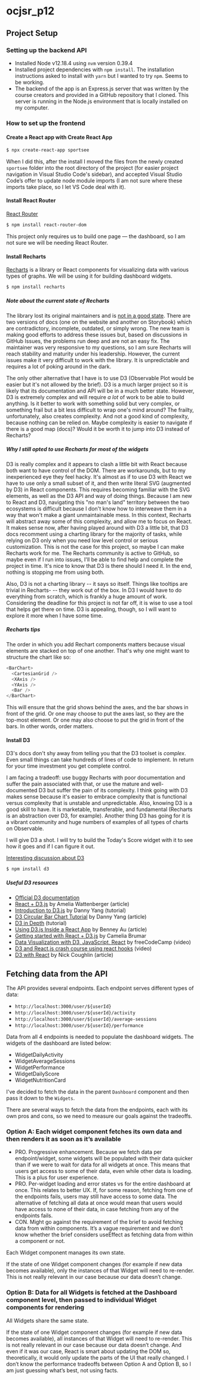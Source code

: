 # ocjsr_p12

## Project Setup

### Setting up the backend API
- Installed Node v12.18.4 using `nvm` version 0.39.4
- Installed project dependencies with `npm install`. The installation instructions asked to install with `yarn` but I wanted to try `npm`. Seems to be working.
- The backend of the app is an Express.js server that was written by the course creators and provided in a GitHub repository that I cloned. This server is running in the Node.js environment that is locally installed on my computer.

### How to set up the frontend

#### Create a React app with Create React App

```bash
$ npx create-react-app sportsee
```

When I did this, after the install I moved the files from the newly created `sportsee` folder into the root directory of the project (for easier project navigation in Visual Studio Code's sidebar), and accepted Visual Studio Code’s offer to update node module imports (I am not sure where these imports take place, so I let VS Code deal with it).

#### Install React Router

[React Router](https://reactrouter.com/)

```bash
$ npm install react-router-dom
```

This project only requires us to build one page — the dashboard, so I am not sure we will be needing React Router.

#### Install Recharts

[Recharts](https://recharts.org/) is a library or React components for visualizing data with various types of graphs. We will be using it for building dashboard widgets.

```bash
$ npm install recharts
```

##### Note about the current state of Recharts

The library lost its original maintainers and is [not in a good state](https://www.reddit.com/r/reactjs/comments/1656wi9/recharts_call_for_contributors/). There are two versions of docs (one on the website and another on Storybook) which are contradictory, incomplete, outdated, or simply wrong. The new team is making good efforts to address these issues but, based on discussions in GitHub Issues, the problems run deep and are not an easy fix. The maintainer was very responsive to my questions, so I am sure Recharts will reach stability and maturity under his leadership. However, the current issues make it very difficult to work with the library. It is unpredictable and requires a lot of poking around in the dark.

The only other alternative that I have is to use D3 (Observable Plot would be easier but it's not allowed by the brief). D3 is a much larger project so it is likely that its documentation and API will be in a much better state. However, D3 is extremely complex and will require _a lot_ of work to be able to build anything. Is it better to work with something solid but very complex, or something frail but a bit less difficult to wrap one's mind around? The frailty, unfortunately, also creates complexity. And not a good kind of complexity, because nothing can be relied on. Maybe complexity is easier to navigate if there is a good map (docs)? Would it be worth it to jump into D3 instead of Recharts?

##### Why I still opted to use Recharts for most of the widgets

D3 is really complex and it appears to clash a little bit with React because both want to have control of the DOM. There are workarounds, but to my inexperienced eye they feel hacky. It's almost as if to use D3 with React we have to use only a small subset of it, and then write literal SVG (augmented by D3) in React components. This requires becoming familiar with the SVG elements, as well as the D3 API and way of doing things. Because I am new to React and D3, navigating this "no man's land" territory between the two ecosystems is difficult because I don't know how to interweave them in a way that won't make a giant unmaintainable mess. In this context, Recharts will abstract away some of this complexity, and allow me to focus on React. It makes sense now, after having played around with D3 a little bit, that D3 docs recomment using a charting library for the majority of tasks, while relying on D3 only when you need low level control or serious customization. This is not the case for this project, so maybe I can make Recharts work for me. The Recharts community is active to GitHub, so maybe even if I run into issues, I'll be able to find help and complete the project in time. It's nice to know that D3 is there should I need it. In the end, nothing is stopping me from using both.

Also, D3 is not a charting library -- it says so itself. Things like tooltips are trivial in Recharts- -- they work out of the box. In D3 I would have to do everything from scratch, which is frankly a huge amount of work. Considering the deadline for this project is not far off, it is wise to use a tool that helps get there on time. D3 is appealing, though, so I will want to explore it more when I have some time.

##### Recharts tips

The order in which you add Rechart components matters because visual elements are stacked on top of one another. That's why one might want to structure the chart like so:

```javascript
<BarChart>
  <CartesianGrid />
  <XAxis />
  <YAxis />
  <Bar />
</BarChart>
```

This will ensure that the grid shows behind the axes, and the bar shows in front of the grid. Or one may choose to put the axes last, so they are the top-most element. Or one may also choose to put the grid in front of the bars. In other words, order matters. 

#### Install D3

D3's docs don't shy away from telling you that the D3 toolset is _complex_. Even small things can take hundreds of lines of code to implement. In return for your time investment you get complete control.

I am facing a tradeoff: use buggy Recharts with poor documentation and suffer the pain associated with that, or use the mature and well-documented D3 but suffer the pain of its complexity. I think going with D3 makes sense because it's easier to embrace complexity that is functional versus complexity that is unstable and unpredictable. Also, knowing D3 is a good skill to have. It is marketable, transferable, and fundamental (Recharts is an abstraction over D3, for example). Another thing D3 has going for it is a vibrant community and huge numbers of examples of all types of charts on Observable.

I will give D3 a shot. I will try to build the Today's Score widget with it to see how it goes and if I can figure it out.

[Interesting discussion about D3](https://news.ycombinator.com/item?id=17298072)

```bash
$ npm install d3
```

##### Useful D3 resources

* [Official D3 documentation](https://d3js.org/what-is-d3)
* [React + D3.js](https://2019.wattenberger.com/blog/react-and-d3) by Amelia Wattenberger (article)
* [Introduction to D3.js](https://yangdanny97.github.io/intro-to-d3/) by Danny Yang (tutorial)
* [D3 Circular Bar Chart Tutorial](https://yangdanny97.github.io/blog/2023/08/06/circular-bar-chart) by Danny Yang (article)
* [D3 in Depth](https://www.d3indepth.com/) (tutorial)
* [Using D3.js Inside a React App](https://www.pluralsight.com/guides/using-d3.js-inside-a-react-app) by Benney Au (article)
* [Getting started with React + D3.js](https://kamibrumi.medium.com/getting-started-with-react-d3-js-d86ccea05f08) by Camelia Brumar
* [Data Visualization with D3, JavaScript, React](https://www.youtube.com/watch?v=2LhoCfjm8R4) by freeCodeCamp (video)
* [D3 and React.js crash course using react hooks](https://www.youtube.com/watch?v=T1RgT0Yh1Lg) (video)
* [D3 with React](https://ncoughlin.com/posts/d3-react/) by Nick Coughlin (article)

## Fetching data from the API

The API provides several endpoints. Each endpoint serves different types of data:

* `http://localhost:3000/user/${userId}`
* `http://localhost:3000/user/${userId}/activity`
* `http://localhost:3000/user/${userId}/average-sessions`
* `http://localhost:3000/user/${userId}/performance`

Data from all 4 endpoints is needed to populate the dashboard widgets. The widgets of the dashboard are listed below:

*   WidgetDailyActivity
*   WidgetAverageSessions
*   WidgetPerformance
*   WidgetDailyScore
*   WidgetNutritionCard

I've decided to fetch the data in the parent `Dashboard` component and then pass it down to the `Widgets`.

There are several ways to fetch the data from the endpoints, each with its own pros and cons, so we need to measure our goals against the tradeoffs. 

### Option A: Each widget component fetches its own data and then renders it as soon as it’s available

- PRO. Progressive enhancement. Because we fetch data per endpoint/widget, some widgets will be populated with their data quicker than if we were to wait for data for all widgets at once. This means that users get access to some of their data, even while other data is loading. This is a plus for user experience.
- PRO. Per-widget loading and error states vs for the entire dashboard at once. This relates to better UX. If, for some reason, fetching from one of the endpoints fails, users may still have access to some data. The alternative of fetching all data at once would mean that users would have access to none of their data, in case fetching from any of the endpoints fails.
- CON. Might go against the requirement of the brief to avoid fetching data from within components. It’s a vague requirement and we don’t know whether the brief considers useEffect as fetching data from within a component or not.

Each Widget component manages its own state.

If the state of one Widget component changes (for example if new data becomes available), only the instances of that Widget will need to re-render. This is not really relevant in our case because our data doesn’t change.

### Option B: Data for all Widgets is fetched at the Dashboard component level, then passed to individual Widget components for rendering

All Widgets share the same state.

If the state of one Widget component changes (for example if new data becomes available), all instances of that Widget will need to re-render. This is not really relevant in our case because our data doesn’t change. And even if it was our case, React is smart about updating the DOM so, theoretically, it would only update the parts of the UI that really changed. I don’t know the performance tradeoffs between Option A and Option B, so I am just guessing what’s best, not using facts.